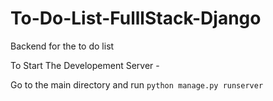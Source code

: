 # To-Do-List-FulllStack-Django
Backend for the to do list

To Start The Developement Server -

Go to the main directory and run `python manage.py runserver`
